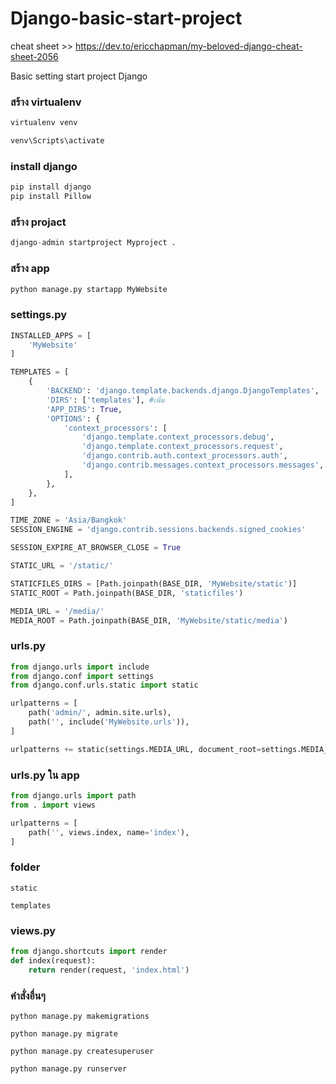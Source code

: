 # Django-basic-start-project


cheat sheet  >> https://dev.to/ericchapman/my-beloved-django-cheat-sheet-2056


Basic setting start project Django 
### สร้าง virtualenv
```python
virtualenv venv
```
```python
venv\Scripts\activate
```
### install django
```python
pip install django
pip install Pillow
```
### สร้าง projact
```python
django-admin startproject Myproject .
```
### สร้าง app 
```python
python manage.py startapp MyWebsite
```
### settings.py 
```python
INSTALLED_APPS = [
	'MyWebsite'
]

TEMPLATES = [
    {
        'BACKEND': 'django.template.backends.django.DjangoTemplates',
        'DIRS': ['templates'], #เพิ่ม
        'APP_DIRS': True,
        'OPTIONS': {
            'context_processors': [
                'django.template.context_processors.debug',
                'django.template.context_processors.request',
                'django.contrib.auth.context_processors.auth',
                'django.contrib.messages.context_processors.messages',
            ],
        },
    },
]

TIME_ZONE = 'Asia/Bangkok'
SESSION_ENGINE = 'django.contrib.sessions.backends.signed_cookies'

SESSION_EXPIRE_AT_BROWSER_CLOSE = True

STATIC_URL = '/static/'

STATICFILES_DIRS = [Path.joinpath(BASE_DIR, 'MyWebsite/static')]
STATIC_ROOT = Path.joinpath(BASE_DIR, 'staticfiles')

MEDIA_URL = '/media/'
MEDIA_ROOT = Path.joinpath(BASE_DIR, 'MyWebsite/static/media')
```
### urls.py 
```python
from django.urls import include
from django.conf import settings
from django.conf.urls.static import static

urlpatterns = [
    path('admin/', admin.site.urls),
    path('', include('MyWebsite.urls')),
]

urlpatterns += static(settings.MEDIA_URL, document_root=settings.MEDIA_ROOT)
```
### urls.py ใน app
```python
from django.urls import path
from . import views

urlpatterns = [
    path('', views.index, name='index'),
]
```
### folder
`static`

`templates`
### views.py
```python
from django.shortcuts import render
def index(request):
    return render(request, 'index.html')
```
### คำสั่งอื่นๆ
`python manage.py makemigrations`

`python manage.py migrate`

`python manage.py createsuperuser`

`python manage.py runserver`
